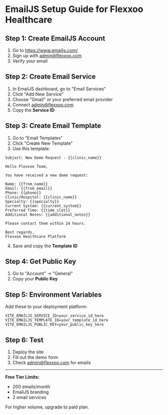 # EmailJS Setup Guide for Flexxoo Healthcare

## Step 1: Create EmailJS Account
1. Go to https://www.emailjs.com/
2. Sign up with admin@flexxoo.com
3. Verify your email

## Step 2: Create Email Service
1. In EmailJS dashboard, go to "Email Services"
2. Click "Add New Service"
3. Choose "Gmail" or your preferred email provider
4. Connect admin@flexxoo.com
5. Copy the **Service ID**

## Step 3: Create Email Template
1. Go to "Email Templates" 
2. Click "Create New Template"
3. Use this template:

```
Subject: New Demo Request - {{clinic_name}}

Hello Flexxoo Team,

You have received a new demo request:

Name: {{from_name}}
Email: {{from_email}}
Phone: {{phone}}
Clinic/Hospital: {{clinic_name}}
Specialty: {{specialty}}
Current System: {{current_system}}
Preferred Time: {{time_slot}}
Additional Notes: {{additional_notes}}

Please contact them within 24 hours.

Best regards,
Flexxoo Healthcare Platform
```

4. Save and copy the **Template ID**

## Step 4: Get Public Key
1. Go to "Account" → "General"
2. Copy your **Public Key**

## Step 5: Environment Variables
Add these to your deployment platform:

```
VITE_EMAILJS_SERVICE_ID=your_service_id_here
VITE_EMAILJS_TEMPLATE_ID=your_template_id_here
VITE_EMAILJS_PUBLIC_KEY=your_public_key_here
```

## Step 6: Test
1. Deploy the site
2. Fill out the demo form
3. Check admin@flexxoo.com for emails

---

**Free Tier Limits:**
- 200 emails/month
- EmailJS branding
- 2 email services

For higher volume, upgrade to paid plan.

